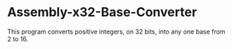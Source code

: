 # Assembly-x32-Base-Converter

This program converts positive integers, on 32 bits, into any one base from 2 to 16.
